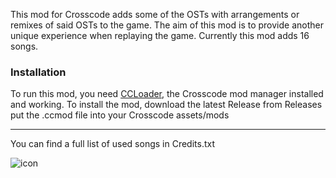 This mod for Crosscode adds some of the OSTs with arrangements or remixes of said OSTs to the game.
The aim of this mod is to provide another unique experience when replaying the game.
Currently this mod adds 16 songs.

### Installation 
To run this mod, you need [CCLoader](https://github.com/CCDirectLink/CCLoader), the Crosscode mod manager installed and working.
To install the mod, download the latest Release from Releases put the .ccmod file into your Crosscode assets/mods

---
You can find a full list of used songs in Credits.txt

![icon](https://github.com/user-attachments/assets/4d6d7a94-51a8-4c1a-b65f-e984114d31bc)

